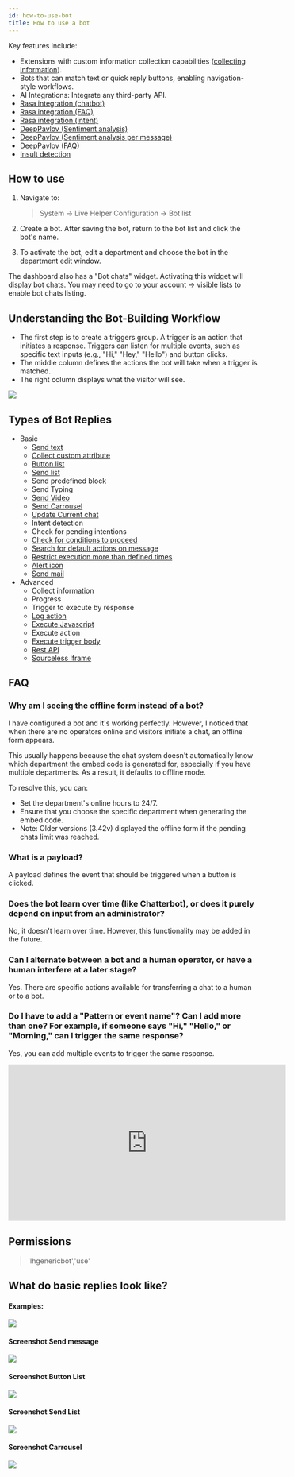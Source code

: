 ```yaml
---
id: how-to-use-bot
title: How to use a bot
---
```


Key features include:

*   Extensions with custom information collection capabilities ([collecting information](bot/collecting-information.md)).
*   Bots that can match text or quick reply buttons, enabling navigation-style workflows.
*   AI Integrations: Integrate any third-party API.
*   [Rasa integration (chatbot)](bot/rasa-integration.md)
*   [Rasa integration (FAQ)](bot/rasa-faq.md)
*   [Rasa integration (intent)](bot/rasa-integration-intent.md)
*   [DeepPavlov (Sentiment analysis)](bot/sentiment-analysis.md)
*   [DeepPavlov (Sentiment analysis per message)](bot/sentiment-analysis-per-message.md)
*   [DeepPavlov (FAQ)](bot/deeppavlov-faq.md)
*   [Insult detection](https://github.com/LiveHelperChat/lhcinsult)

## How to use

1.  Navigate to:

    > System -> Live Helper Configuration -> Bot list
2.  Create a bot. After saving the bot, return to the bot list and click the bot's name.
3.  To activate the bot, edit a department and choose the bot in the department edit window.

The dashboard also has a "Bot chats" widget. Activating this widget will display bot chats. You may need to go to your account -> visible lists to enable bot chats listing.

## Understanding the Bot-Building Workflow

*   The first step is to create a triggers group. A trigger is an action that initiates a response. Triggers can listen for multiple events, such as specific text inputs (e.g., "Hi," "Hey," "Hello") and button clicks.
*   The middle column defines the actions the bot will take when a trigger is matched.
*   The right column displays what the visitor will see.

![](/img/bot/bot-building-workflow.png)

## Types of Bot Replies

*   Basic
    *   [Send text](bot/text.md)
    *   [Collect custom attribute](bot/collecting-information.md)
    *   [Button list](bot/button-list.md)
    *   [Send list](bot/list.md)
    *   Send predefined block
    *   Send Typing
    *   [Send Video](bot/video.md)
    *   [Send Carrousel](bot/carousel.md)
    *   [Update Current chat](bot/update-current-chat.md)
    *   Intent detection
    *   Check for pending intentions
    *   [Check for conditions to proceed](bot/check-conditions.md)
    *   [Search for default actions on message](bot/match-action.md)
    *   [Restrict execution more than defined times](bot/restrict-execution-more-than-defined-times.md)
    *   [Alert icon](bot/alert-icon.md)
    *   [Send mail](bot/send-mail.md)
*   Advanced
    *   Collect information
    *   Progress
    *   Trigger to execute by response
    *   [Log action](bot/log-action.md)
    *   [Execute Javascript](bot/execute-javascript.md)
    *   Execute action
    *   [Execute trigger body](bot/trigger-body.md)
    *   [Rest API](bot/rest-api.md)
    *   [Sourceless Iframe](bot/iframe.md)

## FAQ

### Why am I seeing the offline form instead of a bot?

I have configured a bot and it's working perfectly. However, I noticed that when there are no operators online and visitors initiate a chat, an offline form appears.

This usually happens because the chat system doesn't automatically know which department the embed code is generated for, especially if you have multiple departments. As a result, it defaults to offline mode.

To resolve this, you can:

*   Set the department's online hours to 24/7.
*   Ensure that you choose the specific department when generating the embed code.
*   Note: Older versions (3.42v) displayed the offline form if the pending chats limit was reached.

### What is a payload?

A payload defines the event that should be triggered when a button is clicked.

### Does the bot learn over time (like Chatterbot), or does it purely depend on input from an administrator?

No, it doesn't learn over time. However, this functionality may be added in the future.

### Can I alternate between a bot and a human operator, or have a human interfere at a later stage?

Yes. There are specific actions available for transferring a chat to a human or to a bot.

### Do I have to add a "Pattern or event name"? Can I add more than one? For example, if someone says "Hi," "Hello," or "Morning," can I trigger the same response?

Yes, you can add multiple events to trigger the same response.

<iframe allow="accelerometer; autoplay; encrypted-media; gyroscope; picture-in-picture" allowfullscreen="" height="315" frameborder="0" src="https://www.youtube.com/embed/Ibli7-HadYs" width="560"></iframe>

## Permissions

> 'lhgenericbot','use'

## What do basic replies look like?

#### Examples:

![](/img/bot/specials.gif)

#### Screenshot Send message

![](/img/bot/send-message.png)

#### Screenshot Button List

![](/img/bot/button-list.png)

#### Screenshot Send List

![](/img/bot/send-list.png)

#### Screenshot Carrousel

![](/img/bot/carousel.png)
